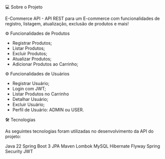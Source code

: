 💻 Sobre o Projeto

E-Commerce API - API REST para um E-commerce com funcionalidades de registro, listagem, atualização, exclusão de produtos e mais!

⚙️ Funcionalidades de Produtos

- Registrar Produtos;
- Listar Produtos;
- Excluir Produtos;
- Atualizar Produtos;
- Adicionar Produtos ao Carrinho;

⚙️ Funcionalidades de Usuários

- Registrar Usuário;
- Login com JWT;
- Listar Produtos no Carrinho
- Detalhar Usuário;
- Excluir Usuário;
- Perfil de Usuário: ADMIN ou USER.



🛠 Tecnologias

As seguintes tecnologias foram utilizadas no desenvolvimento da API do projeto:

Java 22
Spring Boot 3
JPA
Maven
Lombok
MySQL
Hibernate
Flyway
Spring Security
JWT
